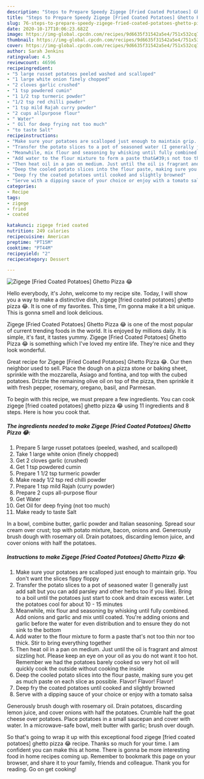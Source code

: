 ```yaml
---
description: "Steps to Prepare Speedy Zigege [Fried Coated Potatoes] Ghetto Pizza 😂"
title: "Steps to Prepare Speedy Zigege [Fried Coated Potatoes] Ghetto Pizza 😂"
slug: 76-steps-to-prepare-speedy-zigege-fried-coated-potatoes-ghetto-pizza
date: 2020-10-17T10:06:23.682Z
image: https://img-global.cpcdn.com/recipes/9d6635f31542a5e4/751x532cq70/zigege-fried-coated-potatoes-ghetto-pizza-😂-recipe-main-photo.jpg
thumbnail: https://img-global.cpcdn.com/recipes/9d6635f31542a5e4/751x532cq70/zigege-fried-coated-potatoes-ghetto-pizza-😂-recipe-main-photo.jpg
cover: https://img-global.cpcdn.com/recipes/9d6635f31542a5e4/751x532cq70/zigege-fried-coated-potatoes-ghetto-pizza-😂-recipe-main-photo.jpg
author: Sarah Jenkins
ratingvalue: 4.5
reviewcount: 46596
recipeingredient:
- "5 large russet potatoes peeled washed and scalloped"
- "1 large white onion finely chopped"
- "2 cloves garlic crushed"
- "1 tsp powdered cumin"
- "1 1/2 tsp turmeric powder"
- "1/2 tsp red chilli powder"
- "1 tsp mild Rajah curry powder"
- "2 cups allpurpose flour"
- " Water"
- " Oil for deep frying not too much"
- "to taste Salt"
recipeinstructions:
- "Make sure your potatoes are scalloped just enough to maintain grip. You don&#39;t want the slices fippy floppy"
- "Transfer the potato slices to a pot of seasoned water (I generally just add salt but you can add parsley and other herbs too if you like). Bring to a boil until the potatoes just start to cook and drain excess water. Let the potatoes cool for about 10 - 15 minutes"
- "Meanwhile, mix flour and seasoning by whisking until fully combined. Add onions and garlic and mix until coated. You&#39;re adding onions and garlic before the water for even distribution and to ensure they do not sink to the bottom"
- "Add water to the flour mixture to form a paste that&#39;s not too thin nor too thick. Stir to bring everything together"
- "Then heat oil in a pan on medium. Just until the oil is fragrant and almost sizzling hot. Please keep an eye on your oil as you do not want it too hot. Remember we had the potatoes barely cooked so very hot oil will quickly cook the outside without cooking the inside"
- "Deep the cooled potato slices into the flour paste, making sure you get as much paste on each slice as possible. Flavor! Flavor! Flavor!"
- "Deep fry the coated potatoes until cooked and slightly browned"
- "Serve with a dipping sauce of your choice or enjoy with a tomato salsa"
categories:
- Recipe
tags:
- zigege
- fried
- coated

katakunci: zigege fried coated 
nutrition: 249 calories
recipecuisine: American
preptime: "PT15M"
cooktime: "PT44M"
recipeyield: "2"
recipecategory: Dessert

---
```



![Zigege [Fried Coated Potatoes] Ghetto Pizza 😂](https://img-global.cpcdn.com/recipes/9d6635f31542a5e4/751x532cq70/zigege-fried-coated-potatoes-ghetto-pizza-😂-recipe-main-photo.jpg)

Hello everybody, it's John, welcome to my recipe site. Today, I will show you a way to make a distinctive dish, zigege [fried coated potatoes] ghetto pizza 😂. It is one of my favorites. This time, I'm gonna make it a bit unique. This is gonna smell and look delicious.

Zigege [Fried Coated Potatoes] Ghetto Pizza 😂 is one of the most popular of current trending foods in the world. It is enjoyed by millions daily. It is simple, it's fast, it tastes yummy. Zigege [Fried Coated Potatoes] Ghetto Pizza 😂 is something which I've loved my entire life. They're nice and they look wonderful.

Great recipe for Zigege [Fried Coated Potatoes] Ghetto Pizza 😂. Our then neighbor used to sell. Place the dough on a pizza stone or baking sheet, sprinkle with the mozzarella, Asiago and fontina, and top with the cubed potatoes. Drizzle the remaining olive oil on top of the pizza, then sprinkle it with fresh pepper, rosemary, oregano, basil, and Parmesan.


To begin with this recipe, we must prepare a few ingredients. You can cook zigege [fried coated potatoes] ghetto pizza 😂 using 11 ingredients and 8 steps. Here is how you cook that.

<!--inarticleads1-->

##### The ingredients needed to make Zigege [Fried Coated Potatoes] Ghetto Pizza 😂:

1. Prepare 5 large russet potatoes (peeled, washed, and scalloped)
1. Take 1 large white onion (finely chopped)
1. Get 2 cloves garlic (crushed)
1. Get 1 tsp powdered cumin
1. Prepare 1 1/2 tsp turmeric powder
1. Make ready 1/2 tsp red chilli powder
1. Prepare 1 tsp mild Rajah (curry powder)
1. Prepare 2 cups all-purpose flour
1. Get  Water
1. Get  Oil for deep frying (not too much)
1. Make ready to taste Salt


In a bowl, combine butter, garlic powder and Italian seasoning. Spread sour cream over crust; top with potato mixture, bacon, onions and. Generously brush dough with rosemary oil. Drain potatoes, discarding lemon juice, and cover onions with half the potatoes. 

<!--inarticleads2-->

##### Instructions to make Zigege [Fried Coated Potatoes] Ghetto Pizza 😂:

1. Make sure your potatoes are scalloped just enough to maintain grip. You don&#39;t want the slices fippy floppy
1. Transfer the potato slices to a pot of seasoned water (I generally just add salt but you can add parsley and other herbs too if you like). Bring to a boil until the potatoes just start to cook and drain excess water. Let the potatoes cool for about 10 - 15 minutes
1. Meanwhile, mix flour and seasoning by whisking until fully combined. Add onions and garlic and mix until coated. You&#39;re adding onions and garlic before the water for even distribution and to ensure they do not sink to the bottom
1. Add water to the flour mixture to form a paste that&#39;s not too thin nor too thick. Stir to bring everything together
1. Then heat oil in a pan on medium. Just until the oil is fragrant and almost sizzling hot. Please keep an eye on your oil as you do not want it too hot. Remember we had the potatoes barely cooked so very hot oil will quickly cook the outside without cooking the inside
1. Deep the cooled potato slices into the flour paste, making sure you get as much paste on each slice as possible. Flavor! Flavor! Flavor!
1. Deep fry the coated potatoes until cooked and slightly browned
1. Serve with a dipping sauce of your choice or enjoy with a tomato salsa


Generously brush dough with rosemary oil. Drain potatoes, discarding lemon juice, and cover onions with half the potatoes. Crumble half the goat cheese over potatoes. Place potatoes in a small saucepan and cover with water. In a microwave-safe bowl, melt butter with garlic; brush over dough. 

So that's going to wrap it up with this exceptional food zigege [fried coated potatoes] ghetto pizza 😂 recipe. Thanks so much for your time. I am confident you can make this at home. There is gonna be more interesting food in home recipes coming up. Remember to bookmark this page on your browser, and share it to your family, friends and colleague. Thank you for reading. Go on get cooking!
